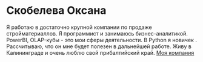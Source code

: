 # Скобелева Оксана
Я работаю в достаточно крупной компании по продаже стройматериаллов.
Я программист и занимаюсь бизнес-аналитикой. PowerBI, OLAP-кубы - это мои сферы деятельности.
В Python  я новичек . Рассчитываю, что он мне будет полезен в дальнейшей работе.
Живу в Калининграде и очень люблю свой прибалтийский край.
[Моя компания](https://baucenter.ru)